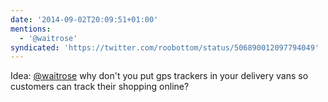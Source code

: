 ```yaml
---
date: '2014-09-02T20:09:51+01:00'
mentions:
  - '@waitrose'
syndicated: 'https://twitter.com/roobottom/status/506890012097794049'
---
```

Idea: [@waitrose](https://twitter.com/@waitrose) why don't you put gps trackers in your delivery vans so customers can track their shopping online?
